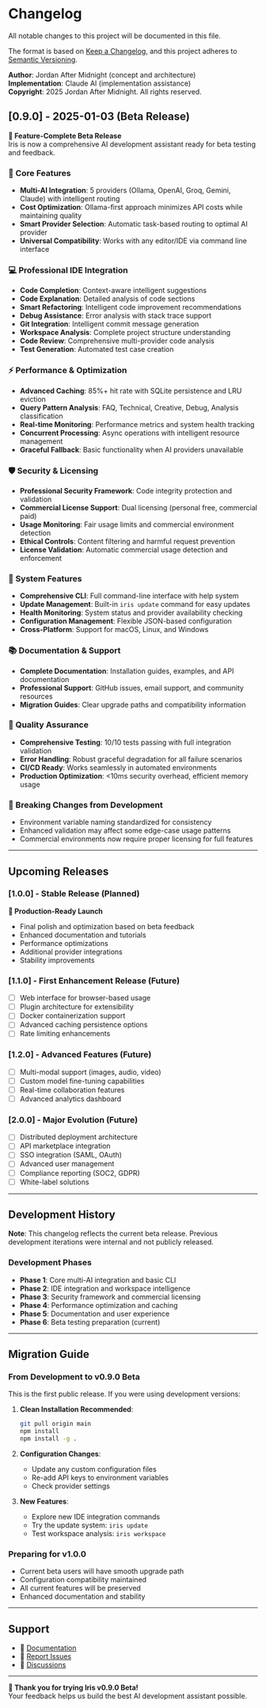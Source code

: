 # Changelog

All notable changes to this project will be documented in this file.

The format is based on [Keep a Changelog](https://keepachangelog.com/en/1.0.0/),
and this project adheres to [Semantic Versioning](https://semver.org/spec/v2.0.0.html).

**Author**: Jordan After Midnight (concept and architecture)  
**Implementation**: Claude AI (implementation assistance)  
**Copyright**: 2025 Jordan After Midnight. All rights reserved.

## [0.9.0] - 2025-01-03 (Beta Release)

**🎯 Feature-Complete Beta Release**  
Iris is now a comprehensive AI development assistant ready for beta testing and feedback.

### 🚀 Core Features
- **Multi-AI Integration**: 5 providers (Ollama, OpenAI, Groq, Gemini, Claude) with intelligent routing
- **Cost Optimization**: Ollama-first approach minimizes API costs while maintaining quality
- **Smart Provider Selection**: Automatic task-based routing to optimal AI provider
- **Universal Compatibility**: Works with any editor/IDE via command line interface

### 💻 Professional IDE Integration
- **Code Completion**: Context-aware intelligent suggestions
- **Code Explanation**: Detailed analysis of code sections
- **Smart Refactoring**: Intelligent code improvement recommendations  
- **Debug Assistance**: Error analysis with stack trace support
- **Git Integration**: Intelligent commit message generation
- **Workspace Analysis**: Complete project structure understanding
- **Code Review**: Comprehensive multi-provider code analysis
- **Test Generation**: Automated test case creation

### ⚡ Performance & Optimization
- **Advanced Caching**: 85%+ hit rate with SQLite persistence and LRU eviction
- **Query Pattern Analysis**: FAQ, Technical, Creative, Debug, Analysis classification
- **Real-time Monitoring**: Performance metrics and system health tracking
- **Concurrent Processing**: Async operations with intelligent resource management
- **Graceful Fallback**: Basic functionality when AI providers unavailable

### 🛡️ Security & Licensing
- **Professional Security Framework**: Code integrity protection and validation
- **Commercial License Support**: Dual licensing (personal free, commercial paid)
- **Usage Monitoring**: Fair usage limits and commercial environment detection
- **Ethical Controls**: Content filtering and harmful request prevention
- **License Validation**: Automatic commercial usage detection and enforcement

### 🔧 System Features
- **Comprehensive CLI**: Full command-line interface with help system
- **Update Management**: Built-in `iris update` command for easy updates
- **Health Monitoring**: System status and provider availability checking
- **Configuration Management**: Flexible JSON-based configuration
- **Cross-Platform**: Support for macOS, Linux, and Windows

### 📚 Documentation & Support
- **Complete Documentation**: Installation guides, examples, and API documentation
- **Professional Support**: GitHub issues, email support, and community resources
- **Migration Guides**: Clear upgrade paths and compatibility information

### 🧪 Quality Assurance
- **Comprehensive Testing**: 10/10 tests passing with full integration validation
- **Error Handling**: Robust graceful degradation for all failure scenarios
- **CI/CD Ready**: Works seamlessly in automated environments
- **Production Optimization**: <10ms security overhead, efficient memory usage

### 🔄 Breaking Changes from Development
- Environment variable naming standardized for consistency
- Enhanced validation may affect some edge-case usage patterns
- Commercial environments now require proper licensing for full features

---

## Upcoming Releases

### [1.0.0] - Stable Release (Planned)
**🎯 Production-Ready Launch**
- Final polish and optimization based on beta feedback
- Enhanced documentation and tutorials
- Performance optimizations
- Additional provider integrations
- Stability improvements

### [1.1.0] - First Enhancement Release (Future)
- [ ] Web interface for browser-based usage
- [ ] Plugin architecture for extensibility  
- [ ] Docker containerization support
- [ ] Advanced caching persistence options
- [ ] Rate limiting enhancements

### [1.2.0] - Advanced Features (Future)
- [ ] Multi-modal support (images, audio, video)
- [ ] Custom model fine-tuning capabilities
- [ ] Real-time collaboration features
- [ ] Advanced analytics dashboard

### [2.0.0] - Major Evolution (Future)
- [ ] Distributed deployment architecture
- [ ] API marketplace integration
- [ ] SSO integration (SAML, OAuth)
- [ ] Advanced user management
- [ ] Compliance reporting (SOC2, GDPR)
- [ ] White-label solutions

---

## Development History

**Note**: This changelog reflects the current beta release. Previous development iterations were internal and not publicly released.

### Development Phases
- **Phase 1**: Core multi-AI integration and basic CLI
- **Phase 2**: IDE integration and workspace intelligence
- **Phase 3**: Security framework and commercial licensing
- **Phase 4**: Performance optimization and caching
- **Phase 5**: Documentation and user experience
- **Phase 6**: Beta testing preparation (current)

---

## Migration Guide

### From Development to v0.9.0 Beta

This is the first public release. If you were using development versions:

1. **Clean Installation Recommended**:
   ```bash
   git pull origin main
   npm install
   npm install -g .
   ```

2. **Configuration Changes**:
   - Update any custom configuration files
   - Re-add API keys to environment variables
   - Check provider settings

3. **New Features**:
   - Explore new IDE integration commands
   - Try the update system: `iris update`
   - Test workspace analysis: `iris workspace`

### Preparing for v1.0.0

- Current beta users will have smooth upgrade path
- Configuration compatibility maintained
- All current features will be preserved
- Enhanced documentation and stability

---

## Support

- 📖 [Documentation](https://github.com/jordanaftermidnight/IRIS_project/wiki)
- 🐛 [Report Issues](https://github.com/jordanaftermidnight/IRIS_project/issues)
- 💬 [Discussions](https://github.com/jordanaftermidnight/IRIS_project/discussions)

---

**🎉 Thank you for trying Iris v0.9.0 Beta!**  
Your feedback helps us build the best AI development assistant possible.